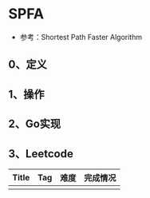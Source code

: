 # SPFA

- 参考：Shortest Path Faster Algorithm

## 0、定义

## 1、操作

## 2、Go实现

## 3、Leetcode

| Title | Tag | 难度 | 完成情况 |
|:------|:----|:---|:-----|
|       |     |    |      |